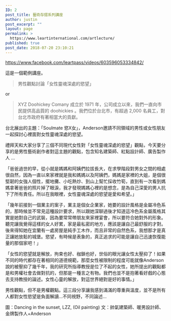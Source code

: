 ```yaml
---
ID: 2
post_title: 藝術存摺系列講座
author: justin
post_excerpt: ""
layout: page
permalink: >
  https://www.leartinternational.com/artlecture/
published: true
post_date: 2018-07-20 23:10:21
---
```

https://www.facebook.com/leartpass/videos/603596053334842/

這是一個範例講座。
<blockquote>男性觀點討論「女性靈魂深處的慾望」</blockquote>
or
<blockquote>XYZ Doohickey Comany 成立於 1971 年，公司成立以來，我們一直向市民提供高品質的 doohickies 。我們位於台北市，有超過 2,000 名員工，對台北市政府有著相當大的貢獻。</blockquote>
台北展出的主題：「Soulmate 慾X女」，Anderson邀請不同領域的男性或女性朋友一起探討心裡面對女性靈魂深處的慾望。

禮拜天和大家分享了三個不同現代女性對「女性靈魂深處的慾望」觀點，今天要分享的是男性藝術創作者對這主題的觀點，包含知名建築師、紅點設計師、廣告製作人 ...

「爸爸過世的早，從小就是媽媽和阿姨們拉拔長大，在求學階段對男女之間的相處很自然，因為一直以來家裡就是我和媽媽以及阿姨們，媽媽是家裡的大姐，是個很堅韌的女強人個性，擺地攤、小吃熱炒、到山上幫忙採收竹筍，直到有一次看到媽媽拿著爸爸的照片掉了眼淚，我才發現媽媽心裡的是想念，是為自己深愛的男人抗下了所有責任。所以在我眼裡，女性靈魂深處的慾望是愛和希望。」

「幾年前接到一個業主的案子，業主是個女企業家，她要的設計風格是金屬冷色系的，那時候並不常見這種設計要求，所以跟她深聊過後才知道這冷色系金屬風格其實是她對自己的武裝，因為要常常帶朋友來家裡宴會，所以要符合她對外的形象。聽完讓我覺得這樣的女人好累，家是最私密的地方，應該是讓自己最舒服的才對。後來得知她在宜蘭有一處房屋是純手工木作，而且非常的自然色系，我想那才是真正讓她放鬆的城堡。慾望，有時候是表象的，真正追求的可能是讓自己迅速恢復能量的那個家吧！」

「女性的慾望就是解放，拘束也好、枷鎖也好，世俗的眼光讓女性太壓抑了！如果不同的時代都存在著相同的道德規範，那麼女性被限制的程度可能就像Anderson說的被壓抑了幾千年，我的研究所指導教授是位了不起的女性，她所提出的觀點都是和男權社會去做對抗的，但那是一種言之有物。我們也並不是抱著看好戲的心態去支持教授的論述。女性心靈的解放，對這世界絕對是好的事情。」

男性觀點，但不是男權觀點。這三段分享讓我感到滿滿的尊重與溫度，並不是所有人都對女性慾望是負面解讀...不同視野，不同論述...

圖：Dancing in the sunset, LZZ, (Oil painting)
文：帥氣建築師、暖男設計師、金牌製作人+Anderson